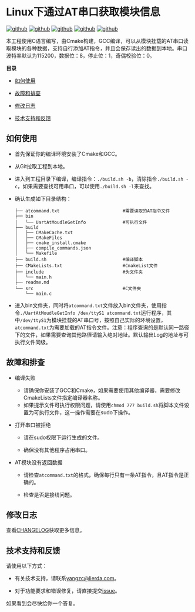 # Linux下通过AT串口获取模块信息

[![github](https://img.shields.io/badge/Version-V1.0.1-green.svg)](https://github.com/yangzichen123/Liunx-CAT1-ATCommandGet)  [![github](https://img.shields.io/badge/Build-passing-brightgreen.svg)](https://github.com/yangzichen123/Liunx-CAT1-ATCommandGet)  [![github](https://img.shields.io/badge/-Ubuntu-yellow?logo=Ubuntu)](https://github.com/yangzichen123/Liunx-CAT1-ATCommandGet)  [![github](https://img.shields.io/badge/Tools-GCC&Cmake-critical.svg)](https://github.com/yangzichen123/Liunx-CAT1-ATCommandGet)  [![github](https://img.shields.io/badge/Auther-Yangzc-orange.svg)](https://github.com/yangzichen123/Liunx-CAT1-ATCommandGet) 

本工程使用C语言编写，由Cmake构建，GCC编译，可以从模块挂载的AT串口读取模块的各种数据，支持自行添加AT指令，并且会保存读出的数据到本地。串口波特率默认为115200，数据位：8，停止位：1，奇偶校验位：0。

**目录**

- [如何使用](#如何使用)

- [故障和排查](#故障和排查)

- [修改日志](#修改日志)

- [技术支持和反馈](#技术支持和反馈)

## 如何使用

* 首先保证你的编译环境安装了Cmake和GCC。

* 从Git拉取工程到本地。

* 进入到工程目录下编译，编译指令：``./build.sh -b``，清除指令``./build.sh -c``，如果需要查找可用串口，可以使用``./build.sh -l``来查找。

* 确认生成如下目录结构：
  
      ├── atcommand.txt                        #需要读取的AT指令文件
      ├── bin
      │   └── UartAtMoudleGetInfo              #可执行文件
      ├── build
      │   ├── CMakeCache.txt
      │   ├── CMakeFiles
      │   ├── cmake_install.cmake
      │   ├── compile_commands.json
      │   └── Makefile
      ├── build.sh                             #编译脚本
      ├── CMakeLists.txt                       #CmakeList文件
      ├── include                              #头文件夹
      │   └── main.h                
      ├── readme.md
      └── src                                  #C文件夹
          └── main.c

* 进入bin文件夹，同时将``atcommand.txt``文件放入bin文件夹，使用指令``./UartAtMoudleGetInfo /dev/ttyS1 atcommand.txt``运行程序，其中``/dev/ttyS1``为模块挂载的AT串口号，按照自己实际的环境设置，``atcommand.txt``为需要加载的AT指令文件。注意：程序查询的是默认同一路径下的文件，如果需要查询其他路径请输入绝对地址。默认输出Log的地址与可执行文件同级。

## 故障和排查

* 编译失败
  
  * 请确保你安装了GCC和Cmake，如果需要使用其他编译器，需要修改CmakeLists文件指定编译器名称。
  * 如果提示文件可执行权限问题，请使用``chmod 777 build.sh``将脚本文件设置为可执行文件，这一操作需要在sudo下操作。

* 打开串口被拒绝
  
  * 请在sudo权限下运行生成的文件。
  
  * 确保没有其他程序占用串口。

* AT模块没有返回数据

  * 请检查``atcommand.txt``的格式，确保每行只有一条AT指令，且AT指令是正确的。

  * 检查是否是接线问题。

## 修改日志

查看[CHANGELOG](CHANGELOG.md)获取更多信息。

## 技术支持和反馈

请使用以下方式：

- 有关技术支持，请联系[yangzc@lierda.com]()。

- 对于功能要求和错误修复，请直接提交[issue](https://github.com/yangzichen123/Liunx-CAT1-ATCommandGet/issues)。

如果看到会尽快给你一个答复。
